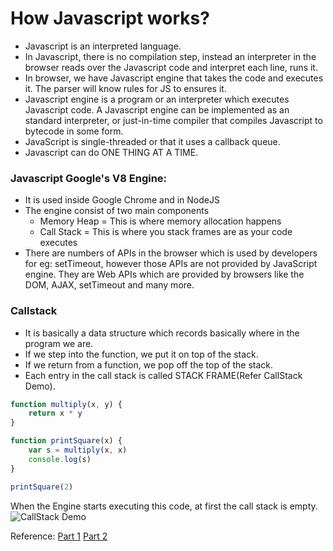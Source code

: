 # How Javascript works?

- Javascript is an interpreted language.
- In Javascript, there is no compilation step, instead an interpreter in the browser reads over the Javascript code and interpret each line, runs it.
- In browser, we have Javascript engine that takes the code and executes it. The parser will know rules for JS to ensures it.
- Javascript engine is a program or an interpreter which executes Javascript code. A Javascript engine can be implemented as an standard interpreter, or just-in-time compiler that compiles Javascript to bytecode in some form.
- JavaScript is single-threaded or that it uses a callback queue.
- Javascript can do ONE THING AT A TIME.

### Javascript Google's V8 Engine:
- It is used inside Google Chrome and in NodeJS
- The engine consist of two main components
    - Memory Heap = This is where memory allocation happens
    - Call Stack = This is where you stack frames are as your code executes
- There are numbers of APIs in the browser which is used by developers for eg: setTimeout, however those APIs are not provided by JavaScript engine. They are Web APIs which are provided by browsers like the DOM, AJAX, setTimeout and many more.

### Callstack
- It is basically a data structure which records basically where in the program we are.
- If we step into the function, we put it on top of the stack.
- If we return from a function, we pop off the top of the stack.
- Each entry in the call stack is called STACK FRAME(Refer CallStack Demo).

```js
function multiply(x, y) {
    return x * y
}

function printSquare(x) {
    var s = multiply(x, x)
    console.log(s)
}

printSquare(2)
```
When the Engine starts executing this code, at first the call stack is empty.
![CallStack Demo](https://miro.medium.com/max/1400/1*Yp1KOt_UJ47HChmS9y7KXw.png)

Reference:
[Part 1](https://blog.sessionstack.com/how-does-javascript-actually-work-part-1-b0bacc073cf)
[Part 2](https://blog.sessionstack.com/how-javascript-works-inside-the-v8-engine-5-tips-on-how-to-write-optimized-code-ac089e62b12e)
